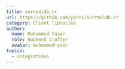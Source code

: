 ```yaml
---
title: surrealdb.cr
url: https://github.com/yorci/surrealdb.cr
category: Client libraries
author:
  name: Muhammed Yaşar
  role: Backend Crafter
  avatar: muhammed-yaar
topics:
  - integrations
---
```


